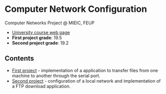 # Computer Network Configuration

Computer Networks Project @ MIEIC, FEUP

- [University course web page](https://sigarra.up.pt/feup/en/ucurr_geral.ficha_uc_view?pv_ocorrencia_id=459483)
- **First project grade**: 19.5
- **Second project grade**: 19.2

## Contents

- [First project](TP1) - implementation of a application to transfer files from one machine to another through the serial port.
- [Second project](TP2) - configuration of a local network and implementation of a FTP download application. 
